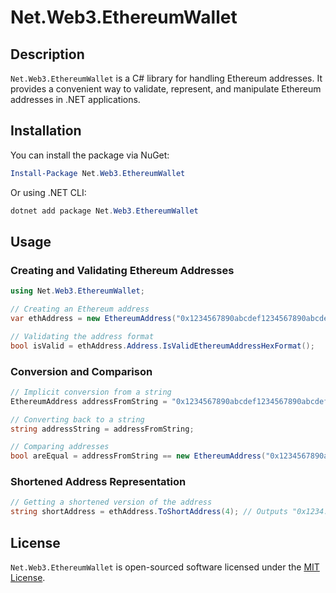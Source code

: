 # Net.Web3.EthereumWallet
## Description
`Net.Web3.EthereumWallet` is a C# library for handling Ethereum addresses. It provides a convenient way to validate, represent, and manipulate Ethereum addresses in .NET applications.

## Installation

You can install the package via NuGet:
```powershell
Install-Package Net.Web3.EthereumWallet
```

Or using .NET CLI:
```powershell
dotnet add package Net.Web3.EthereumWallet
```

## Usage

### Creating and Validating Ethereum Addresses
```csharp
using Net.Web3.EthereumWallet;

// Creating an Ethereum address
var ethAddress = new EthereumAddress("0x1234567890abcdef1234567890abcdef1234567890");

// Validating the address format
bool isValid = ethAddress.Address.IsValidEthereumAddressHexFormat();
```

### Conversion and Comparison
```csharp
// Implicit conversion from a string
EthereumAddress addressFromString = "0x1234567890abcdef1234567890abcdef1234567890";

// Converting back to a string
string addressString = addressFromString;

// Comparing addresses
bool areEqual = addressFromString == new EthereumAddress("0x1234567890abcdef1234567890abcdef1234567890");
```

### Shortened Address Representation
```csharp
// Getting a shortened version of the address
string shortAddress = ethAddress.ToShortAddress(4); // Outputs "0x1234...7890"
```

## License
`Net.Web3.EthereumWallet` is open-sourced software licensed under the [MIT License](https://github.com/The-Poolz/Net.Web3.EthereumWallet/blob/master/LICENSE).

